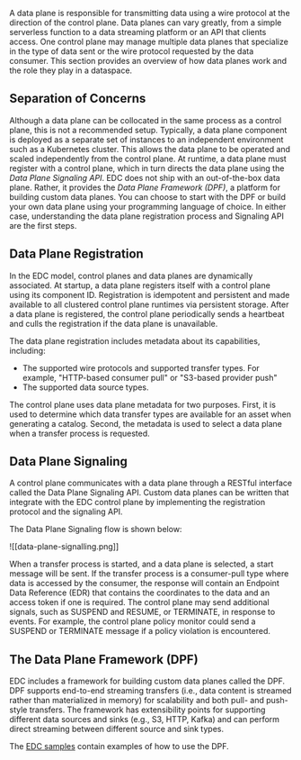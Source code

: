 
A data plane is responsible for transmitting data using a wire protocol at the direction of the control plane. Data planes can vary greatly, from a simple serverless function to a data streaming platform or an API that clients access.  One control plane may manage multiple data planes that specialize in the type of data sent or the wire protocol requested by the data consumer. This section provides an overview of how data planes work and the role they play in a dataspace. 

## Separation of Concerns

Although a data plane can be collocated in the same process as a control plane, this is not a recommended setup. Typically, a data plane component is deployed as a separate set of instances to an independent environment such as a Kubernetes cluster. This allows the data plane to be operated and scaled independently from the control plane. At runtime, a data plane must register with a control plane, which in turn directs the data plane using the *Data Plane Signaling API*. EDC does not ship with an out-of-the-box data plane. Rather, it provides the *Data Plane Framework (DPF)*, a platform for building custom data planes. You can choose to start with the DPF or build your own data plane using your programming language of choice. In either case, understanding the data plane registration process and Signaling API are the first steps.   

## Data Plane Registration

In the EDC model, control planes and data planes are dynamically associated. At startup, a data plane registers itself with a control plane using its component ID. Registration is idempotent and persistent and made available to all clustered control plane runtimes via persistent storage. After a data plane is registered, the control plane periodically sends a heartbeat and culls the registration if the data plane is unavailable.  

The data plane registration includes metadata about its capabilities, including:
- The supported wire protocols and supported transfer types. For example, "HTTP-based consumer pull"  or "S3-based provider push"
- The supported data source types.  

The control plane uses data plane metadata for two purposes. First, it is used to determine which data transfer types are available for an asset when generating a catalog. Second, the metadata is used to select a data plane when a transfer process is requested. 

## Data Plane Signaling 

A control plane communicates with a data plane through a RESTful interface called the Data Plane Signaling API. Custom data planes can be written that integrate with the EDC control plane by implementing the registration protocol and the signaling API. 

The Data Plane Signaling flow is shown below:

![[data-plane-signalling.png]]

When a transfer process is started, and a data plane is selected, a start message will be sent. If the transfer process is a consumer-pull type where data is accessed by the consumer, the response will contain an Endpoint Data Reference (EDR) that contains the coordinates to the data and an access token if one is required. The control plane may send additional signals, such as SUSPEND and RESUME, or TERMINATE, in response to events. For example, the control plane policy monitor could send a SUSPEND or TERMINATE message if a policy violation is encountered.
## The Data Plane Framework (DPF)

EDC includes a framework for building custom data planes called the DPF. DPF supports end-to-end streaming transfers (i.e., data content is streamed rather than materialized in memory) for scalability and both pull- and push- style transfers. The framework has extensibility points for supporting different data sources and sinks (e.g., S3, HTTP, Kafka) and can perform direct streaming between different source and sink types.

The [EDC samples](https://github.com/eclipse-edc/Samples) contain examples of how to use the DPF.